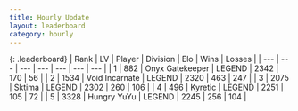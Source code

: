 ```yaml
---
title: Hourly Update
layout: leaderboard
category: hourly
---
```


{: .leaderboard}
| Rank | LV | Player | Division | Elo | Wins | Losses |
| --- | --- | --- | --- | --- | --- | --- |
| <span data-change="0">1</span> | 882 | <span title="ID: 402846">Onyx Gatekeeper</span> | LEGEND | <span data-change="0">2342</span> | <span data-change="0">170</span> | <span data-change="0">56</span> |
| <span data-change="0">2</span> | 1534 | <span title="ID: 366840">Void Incarnate</span> | LEGEND | <span data-change="0">2320</span> | <span data-change="0">463</span> | <span data-change="0">247</span> |
| <span data-change="0">3</span> | 2075 | <span title="ID: 353063">Sktima</span> | LEGEND | <span data-change="0">2302</span> | <span data-change="0">260</span> | <span data-change="0">106</span> |
| <span data-change="1">4</span> | 496 | <span title="ID: 624815">Kyretic</span> | LEGEND | <span data-change="0">2251</span> | <span data-change="0">105</span> | <span data-change="0">72</span> |
| <span data-change="-1">5</span> | 3328 | <span title="ID: 164871">Hungry YuYu</span> | LEGEND | <span data-change="-10">2245</span> | <span data-change="0">256</span> | <span data-change="1">104</span> |